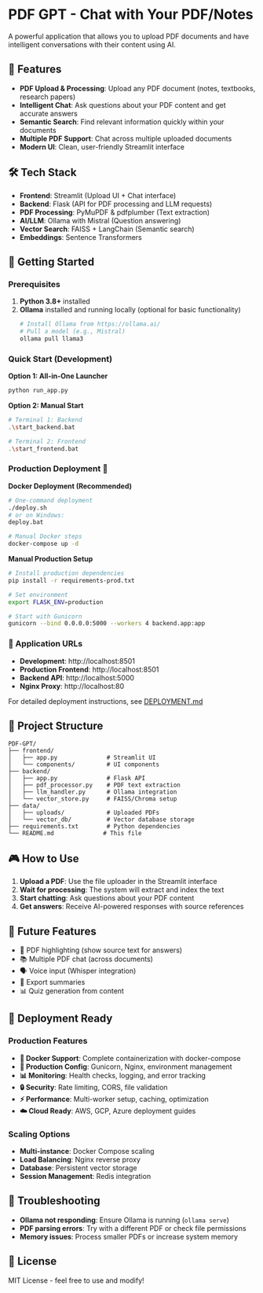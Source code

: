 # PDF GPT - Chat with Your PDF/Notes

A powerful application that allows you to upload PDF documents and have intelligent conversations with their content using AI.

## 🎯 Features

- **PDF Upload & Processing**: Upload any PDF document (notes, textbooks, research papers)
- **Intelligent Chat**: Ask questions about your PDF content and get accurate answers
- **Semantic Search**: Find relevant information quickly within your documents
- **Multiple PDF Support**: Chat across multiple uploaded documents
- **Modern UI**: Clean, user-friendly Streamlit interface

## 🛠️ Tech Stack

- **Frontend**: Streamlit (Upload UI + Chat interface)
- **Backend**: Flask (API for PDF processing and LLM requests)
- **PDF Processing**: PyMuPDF & pdfplumber (Text extraction)
- **AI/LLM**: Ollama with Mistral (Question answering)
- **Vector Search**: FAISS + LangChain (Semantic search)
- **Embeddings**: Sentence Transformers

## 🚀 Getting Started

### Prerequisites

1. **Python 3.8+** installed
2. **Ollama** installed and running locally (optional for basic functionality)
   ```bash
   # Install Ollama from https://ollama.ai/
   # Pull a model (e.g., Mistral)
   ollama pull llama3
   ```

### Quick Start (Development)

**Option 1: All-in-One Launcher**
```bash
python run_app.py
```

**Option 2: Manual Start**
```bash
# Terminal 1: Backend
.\start_backend.bat

# Terminal 2: Frontend  
.\start_frontend.bat
```

### Production Deployment 🐳

**Docker Deployment (Recommended)**
```bash
# One-command deployment
./deploy.sh
# or on Windows:
deploy.bat

# Manual Docker steps
docker-compose up -d
```

**Manual Production Setup**
```bash
# Install production dependencies
pip install -r requirements-prod.txt

# Set environment
export FLASK_ENV=production

# Start with Gunicorn
gunicorn --bind 0.0.0.0:5000 --workers 4 backend.app:app
```

### 📱 Application URLs

- **Development**: http://localhost:8501
- **Production Frontend**: http://localhost:8501  
- **Backend API**: http://localhost:5000
- **Nginx Proxy**: http://localhost:80

For detailed deployment instructions, see [DEPLOYMENT.md](DEPLOYMENT.md)

## 📁 Project Structure

```
PDF-GPT/
├── frontend/
│   ├── app.py              # Streamlit UI
│   └── components/         # UI components
├── backend/
│   ├── app.py              # Flask API
│   ├── pdf_processor.py    # PDF text extraction
│   ├── llm_handler.py      # Ollama integration
│   └── vector_store.py     # FAISS/Chroma setup
├── data/
│   ├── uploads/            # Uploaded PDFs
│   └── vector_db/          # Vector database storage
├── requirements.txt        # Python dependencies
└── README.md              # This file
```

## 🎮 How to Use

1. **Upload a PDF**: Use the file uploader in the Streamlit interface
2. **Wait for processing**: The system will extract and index the text
3. **Start chatting**: Ask questions about your PDF content
4. **Get answers**: Receive AI-powered responses with source references

## 🎁 Future Features

- 📎 PDF highlighting (show source text for answers)
- 📚 Multiple PDF chat (across documents)
- 🗣️ Voice input (Whisper integration)
- 📄 Export summaries
- 📊 Quiz generation from content

## 🚀 Deployment Ready

### Production Features
- **🐳 Docker Support**: Complete containerization with docker-compose
- **🔧 Production Config**: Gunicorn, Nginx, environment management
- **📊 Monitoring**: Health checks, logging, and error tracking
- **🔒 Security**: Rate limiting, CORS, file validation
- **⚡ Performance**: Multi-worker setup, caching, optimization
- **☁️ Cloud Ready**: AWS, GCP, Azure deployment guides

### Scaling Options
- **Multi-instance**: Docker Compose scaling
- **Load Balancing**: Nginx reverse proxy
- **Database**: Persistent vector storage
- **Session Management**: Redis integration

## 🐛 Troubleshooting

- **Ollama not responding**: Ensure Ollama is running (`ollama serve`)
- **PDF parsing errors**: Try with a different PDF or check file permissions
- **Memory issues**: Process smaller PDFs or increase system memory

## 📄 License

MIT License - feel free to use and modify!
